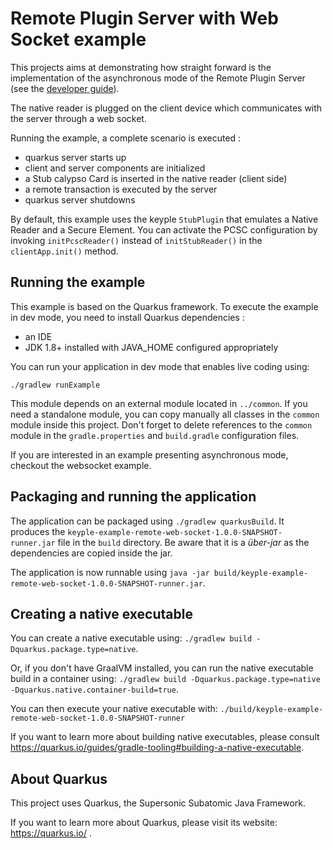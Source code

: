 # Remote Plugin Server with Web Socket example

This projects aims at demonstrating how straight forward is the implementation of the asynchronous mode of the Remote Plugin Server (see the [developer guide](https://calypsonet.github.io/keyple-website/docs/developer-guide/develop-ticketing-app-remote/#remotepluginserver)).

The native reader is plugged on the client device which communicates with the server through a web socket.

Running the example, a complete scenario is executed :
- quarkus server starts up
- client and server components are initialized
- a Stub calypso Card is inserted in the native reader (client side)
- a remote transaction is executed by the server
- quarkus server shutdowns

By default, this example uses the keyple `StubPlugin` that emulates a Native Reader and a Secure Element. You can activate the PCSC configuration by invoking ```initPcscReader()``` instead of  ```initStubReader()``` in the `clientApp.init()` method.      


## Running the example

This example is based on the Quarkus framework. To execute the example in dev mode, you need to install Quarkus dependencies : 
- an IDE
- JDK 1.8+ installed with JAVA_HOME configured appropriately

You can run your application in dev mode that enables live coding using:
```
./gradlew runExample
```

This module depends on an external module located in `../common`. If you need a standalone module, you can copy manually all classes in the `common` module inside this project. Don't forget to delete references to the `common` module in the `gradle.properties` and `build.gradle` configuration files. 

If you are interested in an example presenting asynchronous mode, checkout the websocket example.

## Packaging and running the application

The application can be packaged using `./gradlew quarkusBuild`.
It produces the `keyple-example-remote-web-socket-1.0.0-SNAPSHOT-runner.jar` file in the `build` directory.
Be aware that it is a _über-jar_ as the dependencies are copied inside the jar.

The application is now runnable using `java -jar build/keyple-example-remote-web-socket-1.0.0-SNAPSHOT-runner.jar`.


## Creating a native executable

You can create a native executable using: `./gradlew build -Dquarkus.package.type=native`.

Or, if you don't have GraalVM installed, you can run the native executable build in a container using: `./gradlew build -Dquarkus.package.type=native -Dquarkus.native.container-build=true`.

You can then execute your native executable with: `./build/keyple-example-remote-web-socket-1.0.0-SNAPSHOT-runner`

If you want to learn more about building native executables, please consult https://quarkus.io/guides/gradle-tooling#building-a-native-executable.

## About Quarkus

This project uses Quarkus, the Supersonic Subatomic Java Framework.

If you want to learn more about Quarkus, please visit its website: https://quarkus.io/ .
